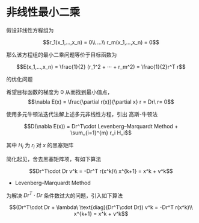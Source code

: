 # 非线性最小二乘

假设非线性方程组为

$$r_1(x_1,...,x_n) = 0\\
...\\ 
r_m(x_1,...,x_n) = 0$$

那么该方程组的最小二乘问题等价于目标函数为

$$E(x_1,...,x_n) = \frac{1}{2}
(r_1^2 + ··· + r_m^2) = \frac{1}{2}r^T r$$

的优化问题

希望目标函数的梯度为 0 从而找到最小值点，
 $$\nabla E(x) = \frac{\partial r(x)}{\partial x} r = Dr\ r= 0$$

使用多元牛顿法迭代法解上述多元非线性方程，引出 高斯-牛顿法

$$D(\nabla E(x)) = Dr^T\cdot Levenberg–Marquardt Method + \sum_{i=1}^{m} r_i H_i$$

其中 $H_i$ 为 $r_i$ 对 $x$ 的黑塞矩阵

简化起见，舍去黑塞矩阵项，有如下算法

$$Dr^T\cdot Dr v^k = -Dr^T r(x^k)\\
x^{k+1} = x^k + v^k$$

* Levenberg–Marquardt Method

为解决 $Dr^T\cdot Dr$ 条件数过大的问题，引入如下算法

$$(Dr^T\cdot Dr + \lambda\ \text{diag}(Dr^T\cdot Dr)) v^k = -Dr^T r(x^k)\\
x^{k+1} = x^k + v^k$$